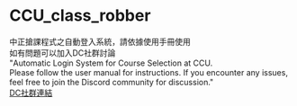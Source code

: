 # CCU_class_robber
中正搶課程式之自動登入系統，請依據使用手冊使用\
如有問題可以加入DC社群討論\
"Automatic Login System for Course Selection at CCU. \
Please follow the user manual for instructions. If you encounter any issues, feel free to join the Discord community for discussion." \
[DC社群連結](<https://discord.gg/KtcVPCu9ss>)

